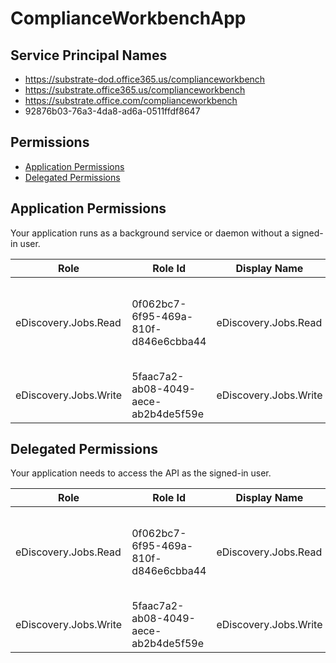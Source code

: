 # ComplianceWorkbenchApp
## Service Principal Names
- https://substrate-dod.office365.us/complianceworkbench
- https://substrate.office365.us/complianceworkbench
- https://substrate.office.com/complianceworkbench
- 92876b03-76a3-4da8-ad6a-0511ffdf8647

 ## Permissions
- [Application Permissions](#application-permissions)
- [Delegated Permissions](#delegated-permissions)

## Application Permissions
Your application runs as a background service or daemon without a signed-in user.

| Role | Role Id | Display Name | Description |
|---|---|---|---|
| eDiscovery.Jobs.Read | 0f062bc7-6f95-469a-810f-d846e6cbba44 | eDiscovery.Jobs.Read | Allow app to read properties of jobs submitted to eDiscovery. |
| eDiscovery.Jobs.Write | 5faac7a2-ab08-4049-aece-ab2b4de5f59e | eDiscovery.Jobs.Write | Allow app to submit jobs to eDiscovery. |

## Delegated Permissions
Your application needs to access the API as the signed-in user. 

| Role | Role Id | Display Name | Description |
|---|---|---|---|
| eDiscovery.Jobs.Read | 0f062bc7-6f95-469a-810f-d846e6cbba44 | eDiscovery.Jobs.Read | Allow app to read properties of jobs submitted to eDiscovery. |
| eDiscovery.Jobs.Write | 5faac7a2-ab08-4049-aece-ab2b4de5f59e | eDiscovery.Jobs.Write | Allow app to submit jobs to eDiscovery. |

